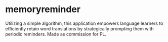 # memoryreminder
Utilizing a simple algorithm, this application empowers language learners to efficiently retain word translations by strategically prompting them with periodic reminders. Made as commission for PL. 
